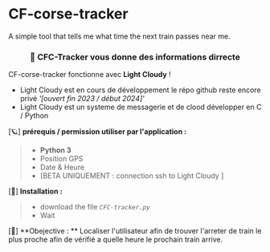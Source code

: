 # CF-corse-tracker
A simple tool that tells me what time the next train passes near me.

<h3 align="center">🦞 CFC-Tracker vous donne des informations dirrecte  </h3>


CF-corse-tracker fonctionne avec **Light Cloudy** !

- Light Cloudy est en cours de développement le répo github reste encore privé *'[ouvert fin 2023 / début 2024]'*
- Light Cloudy est un systeme de messagerie et de clood développer en C / Python

[🪐] **prérequis / permission utiliser par l'application :**

> - **Python 3**
> - Position GPS 
> - Date & Heure
> - [BETA UNIQUEMENT : connection ssh to Light Cloudy ]


[🔑] **Installation :**

> - download the file *`CFC-tracker.py`* 
> - Wait


[🍇] **Obejective : **
Localiser l'utilisateur afin de trouver l'arreter de train le plus proche afin de vérifié a quelle heure le prochain train arrive. 
